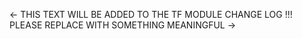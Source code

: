 <- THIS TEXT WILL BE ADDED TO THE TF MODULE CHANGE LOG !!!
PLEASE REPLACE WITH SOMETHING MEANINGFUL ->
